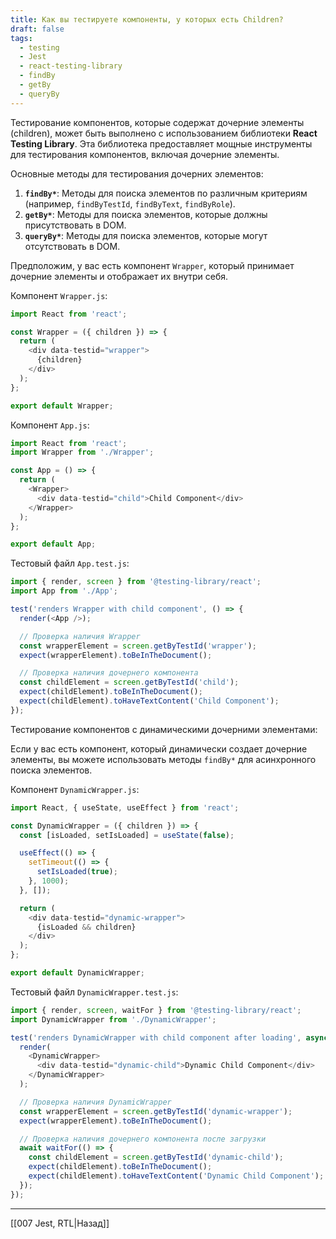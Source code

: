 ```yaml
---
title: Как вы тестируете компоненты, у которых есть Children?
draft: false
tags:
  - testing
  - Jest
  - react-testing-library
  - findBy
  - getBy
  - queryBy
---
```

Тестирование компонентов, которые содержат дочерние элементы (children), может быть выполнено с использованием библиотеки **React Testing Library**. Эта библиотека предоставляет мощные инструменты для тестирования компонентов, включая дочерние элементы.

Основные методы для тестирования дочерних элементов:

1. **`findBy*`**: Методы для поиска элементов по различным критериям (например, `findByTestId`, `findByText`, `findByRole`).
2. **`getBy*`**: Методы для поиска элементов, которые должны присутствовать в DOM.
3. **`queryBy*`**: Методы для поиска элементов, которые могут отсутствовать в DOM.

Предположим, у вас есть компонент `Wrapper`, который принимает дочерние элементы и отображает их внутри себя.

Компонент `Wrapper.js`:

```javascript
import React from 'react';

const Wrapper = ({ children }) => {
  return (
    <div data-testid="wrapper">
      {children}
    </div>
  );
};

export default Wrapper;
```

Компонент `App.js`:

```javascript
import React from 'react';
import Wrapper from './Wrapper';

const App = () => {
  return (
    <Wrapper>
      <div data-testid="child">Child Component</div>
    </Wrapper>
  );
};

export default App;
```

Тестовый файл `App.test.js`:

```javascript
import { render, screen } from '@testing-library/react';
import App from './App';

test('renders Wrapper with child component', () => {
  render(<App />);

  // Проверка наличия Wrapper
  const wrapperElement = screen.getByTestId('wrapper');
  expect(wrapperElement).toBeInTheDocument();

  // Проверка наличия дочернего компонента
  const childElement = screen.getByTestId('child');
  expect(childElement).toBeInTheDocument();
  expect(childElement).toHaveTextContent('Child Component');
});
```

Тестирование компонентов с динамическими дочерними элементами:

Если у вас есть компонент, который динамически создает дочерние элементы, вы можете использовать методы `findBy*` для асинхронного поиска элементов.

Компонент `DynamicWrapper.js`:

```javascript
import React, { useState, useEffect } from 'react';

const DynamicWrapper = ({ children }) => {
  const [isLoaded, setIsLoaded] = useState(false);

  useEffect(() => {
    setTimeout(() => {
      setIsLoaded(true);
    }, 1000);
  }, []);

  return (
    <div data-testid="dynamic-wrapper">
      {isLoaded && children}
    </div>
  );
};

export default DynamicWrapper;
```

Тестовый файл `DynamicWrapper.test.js`:

```javascript
import { render, screen, waitFor } from '@testing-library/react';
import DynamicWrapper from './DynamicWrapper';

test('renders DynamicWrapper with child component after loading', async () => {
  render(
    <DynamicWrapper>
      <div data-testid="dynamic-child">Dynamic Child Component</div>
    </DynamicWrapper>
  );

  // Проверка наличия DynamicWrapper
  const wrapperElement = screen.getByTestId('dynamic-wrapper');
  expect(wrapperElement).toBeInTheDocument();

  // Проверка наличия дочернего компонента после загрузки
  await waitFor(() => {
    const childElement = screen.getByTestId('dynamic-child');
    expect(childElement).toBeInTheDocument();
    expect(childElement).toHaveTextContent('Dynamic Child Component');
  });
});
```

____

[[007 Jest, RTL|Назад]]